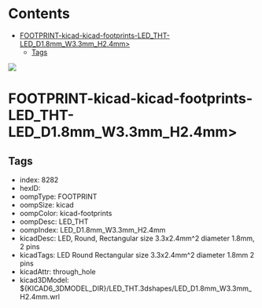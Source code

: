 



Contents
========

* [FOOTPRINT-kicad-kicad-footprints-LED_THT-LED_D1.8mm_W3.3mm_H2.4mm>](#footprint-kicad-kicad-footprints-led_tht-led_d18mm_w33mm_h24mm)
	* [Tags](#tags)
  
![][im]
# FOOTPRINT-kicad-kicad-footprints-LED_THT-LED_D1.8mm_W3.3mm_H2.4mm>

## Tags

- index: 8282
- hexID: 
- oompType: FOOTPRINT
- oompSize: kicad
- oompColor: kicad-footprints
- oompDesc: LED_THT
- oompIndex: LED_D1.8mm_W3.3mm_H2.4mm
- kicadDesc: LED, Round,  Rectangular size 3.3x2.4mm^2 diameter 1.8mm, 2 pins
- kicadTags: LED Round  Rectangular size 3.3x2.4mm^2 diameter 1.8mm 2 pins
- kicadAttr: through_hole
- kicad3DModel: ${KICAD6_3DMODEL_DIR}/LED_THT.3dshapes/LED_D1.8mm_W3.3mm_H2.4mm.wrl



[im]: image.png
